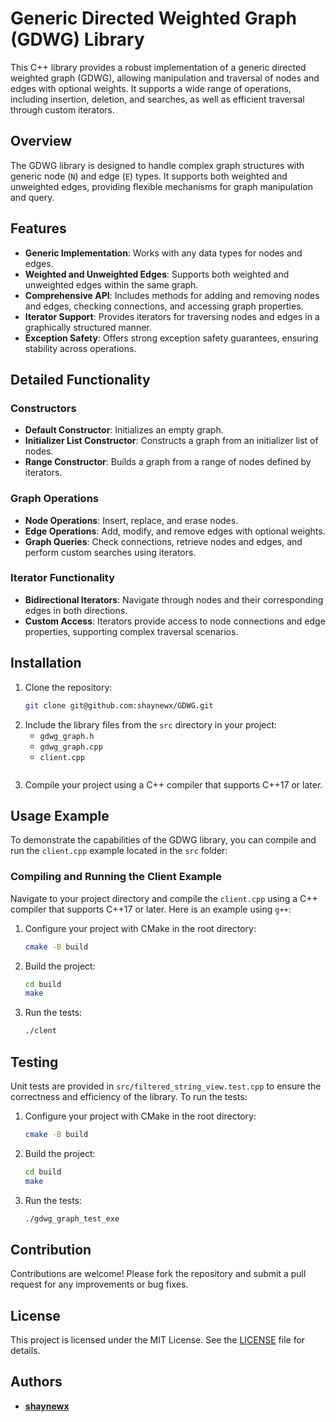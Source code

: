 # Generic Directed Weighted Graph (GDWG) Library

This C++ library provides a robust implementation of a generic directed weighted graph (GDWG), allowing manipulation and traversal of nodes and edges with optional weights. It supports a wide range of operations, including insertion, deletion, and searches, as well as efficient traversal through custom iterators.

## Overview
The GDWG library is designed to handle complex graph structures with generic node (`N`) and edge (`E`) types. It supports both weighted and unweighted edges, providing flexible mechanisms for graph manipulation and query.

## Features
- **Generic Implementation**: Works with any data types for nodes and edges.
- **Weighted and Unweighted Edges**: Supports both weighted and unweighted edges within the same graph.
- **Comprehensive API**: Includes methods for adding and removing nodes and edges, checking connections, and accessing graph properties.
- **Iterator Support**: Provides iterators for traversing nodes and edges in a graphically structured manner.
- **Exception Safety**: Offers strong exception safety guarantees, ensuring stability across operations.

## Detailed Functionality
### Constructors
- **Default Constructor**: Initializes an empty graph.
- **Initializer List Constructor**: Constructs a graph from an initializer list of nodes.
- **Range Constructor**: Builds a graph from a range of nodes defined by iterators.

### Graph Operations
- **Node Operations**: Insert, replace, and erase nodes.
- **Edge Operations**: Add, modify, and remove edges with optional weights.
- **Graph Queries**: Check connections, retrieve nodes and edges, and perform custom searches using iterators.

### Iterator Functionality
- **Bidirectional Iterators**: Navigate through nodes and their corresponding edges in both directions.
- **Custom Access**: Iterators provide access to node connections and edge properties, supporting complex traversal scenarios.

## Installation
1. Clone the repository:
    ```sh
    git clone git@github.com:shaynewx/GDWG.git
    ```
2. Include the library files from the `src` directory in your project:
    - `gdwg_graph.h`
    - `gdwg_graph.cpp`
    - `client.cpp`
    ```

3. Compile your project using a C++ compiler that supports C++17 or later.

## Usage Example
To demonstrate the capabilities of the GDWG library, you can compile and run the `client.cpp` example located in the `src` folder:
### Compiling and Running the Client Example
Navigate to your project directory and compile the `client.cpp` using a C++ compiler that supports C++17 or later. Here is an example using `g++`:

1. Configure your project with CMake in the root directory:
    ```sh
    cmake -B build
    ```
2. Build the project:
    ```sh
    cd build
    make
    ```
3. Run the tests:
    ```sh
    ./clent
    ```

## Testing
Unit tests are provided in `src/filtered_string_view.test.cpp` to ensure the correctness and efficiency of the library. To run the tests:

1. Configure your project with CMake in the root directory:
    ```sh
    cmake -B build
    ```
2. Build the project:
    ```sh
    cd build
    make
    ```
3. Run the tests:
    ```sh
    ./gdwg_graph_test_exe
    ```

## Contribution

Contributions are welcome! Please fork the repository and submit a pull request for any improvements or bug fixes.

## License

This project is licensed under the MIT License. See the [LICENSE](LICENSE) file for details.

## Authors
- **[shaynewx](https://github.com/shaynewx)**